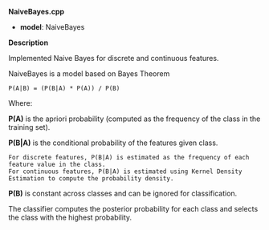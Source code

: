 **NaiveBayes.cpp**  
- **model**: NaiveBayes

**Description**

  Implemented Naive Bayes for discrete and continuous features.

  NaiveBayes is a model based on Bayes Theorem

    P(A|B) = (P(B|A) * P(A)) / P(B)
  
  Where:
  
  **P(A)** is the apriori probability (computed as the frequency of the class in the training set).
  
  **P(B|A)** is the conditional probability of the features given class.
  
    For discrete features, P(B|A) is estimated as the frequency of each feature value in the class.
    For continuous features, P(B|A) is estimated using Kernel Density Estimation to compute the probability density.
    
  **P(B)** is constant across classes and can be ignored for classification.
  
  The classifier computes the posterior probability for each class and selects the class with the highest probability.
